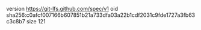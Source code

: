version https://git-lfs.github.com/spec/v1
oid sha256:c0afcf007166b607851b21a733dfa03a22b1cdf2031c9fde1727a3fb63c3c8b7
size 121
